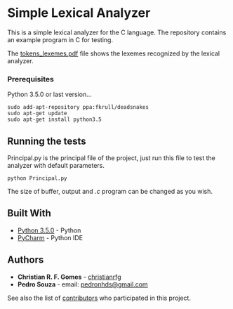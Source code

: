 # Simple Lexical Analyzer

This is a simple lexical analyzer for the C language. The repository contains an example program in C for testing.

The [tokens_lexemes.pdf](https://github.com/christianrfg/lexical-analyzer/blob/master/tokens_lexemes.pdf) file shows the lexemes recognized by the lexical analyzer.

### Prerequisites

Python 3.5.0 or last version...
```
sudo add-apt-repository ppa:fkrull/deadsnakes
sudo apt-get update
sudo apt-get install python3.5
```

## Running the tests

Principal.py is the principal file of the project, just run this file to test the analyzer with default parameters.

```
python Principal.py
```

The size of buffer, output and *.c* program can be changed as you wish.

## Built With

* [Python 3.5.0](https://www.python.org/downloads/release/python-350/) - Python
* [PyCharm](https://www.jetbrains.com/pycharm/) - Python IDE

## Authors

* **Christian R. F. Gomes** - [christianrfg](https://github.com/christianrfg)
* **Pedro Souza** - email: pedronhds@gmail.com

See also the list of [contributors](https://github.com/christianrfg/lexical-analyzer/graphs/contributors) who participated in this project.
